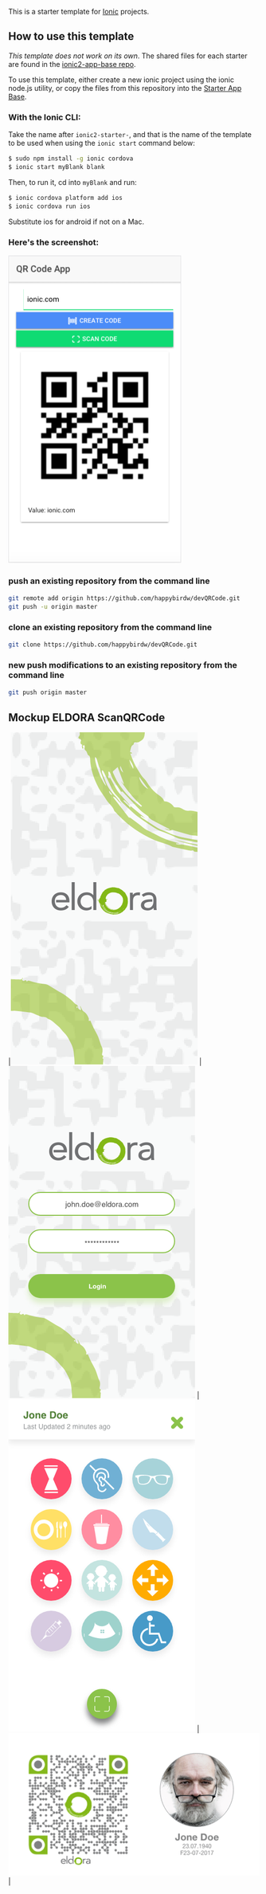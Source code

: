 This is a starter template for [Ionic](http://ionicframework.com/docs/) projects.

## How to use this template

*This template does not work on its own*. The shared files for each starter are found in the [ionic2-app-base repo](https://github.com/ionic-team/ionic2-app-base).

To use this template, either create a new ionic project using the ionic node.js utility, or copy the files from this repository into the [Starter App Base](https://github.com/ionic-team/ionic2-app-base).

### With the Ionic CLI:

Take the name after `ionic2-starter-`, and that is the name of the template to be used when using the `ionic start` command below:

```bash
$ sudo npm install -g ionic cordova
$ ionic start myBlank blank
```

Then, to run it, cd into `myBlank` and run:

```bash
$ ionic cordova platform add ios
$ ionic cordova run ios
```

Substitute ios for android if not on a Mac.

### Here's the screenshot:

![screenshot](./src/assets/imgs/devQRCode.png "Screenshot of devQRCode")


### push an existing repository from the command line

```bash
git remote add origin https://github.com/happybirdw/devQRCode.git
git push -u origin master
```

### clone an existing repository from the command line

```bash
git clone https://github.com/happybirdw/devQRCode.git
```

### new push modifications to an existing repository from the command line

```bash
git push origin master
```

## Mockup ELDORA ScanQRCode
|![intro](./src/assets/mockup/Loading-intro.png "Loading - Intro")
|![Login](./src/assets/mockup/Login.png "Login")
|![Patient](./src/assets/mockup/Patient.png "Patient")
|![Residence card - L](./src/assets/mockup/Residence-card-L.png "Residence card - L")
|
